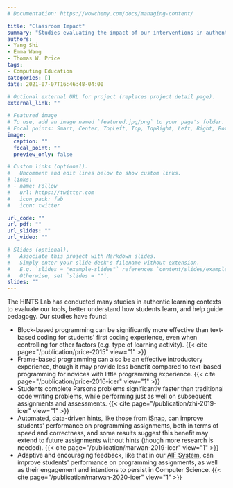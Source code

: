 ```yaml
---
# Documentation: https://wowchemy.com/docs/managing-content/

title: "Classroom Impact"
summary: "Studies evaluating the impact of our interventions in authentic classrooms."
authors: 
- Yang Shi
- Emma Wang
- Thomas W. Price
tags:
- Computing Education
categories: []
date: 2021-07-07T16:46:48-04:00

# Optional external URL for project (replaces project detail page).
external_link: ""

# Featured image
# To use, add an image named `featured.jpg/png` to your page's folder.
# Focal points: Smart, Center, TopLeft, Top, TopRight, Left, Right, BottomLeft, Bottom, BottomRight.
image:
  caption: ""
  focal_point: ""
  preview_only: false

# Custom links (optional).
#   Uncomment and edit lines below to show custom links.
# links:
# - name: Follow
#   url: https://twitter.com
#   icon_pack: fab
#   icon: twitter

url_code: ""
url_pdf: ""
url_slides: ""
url_video: ""

# Slides (optional).
#   Associate this project with Markdown slides.
#   Simply enter your slide deck's filename without extension.
#   E.g. `slides = "example-slides"` references `content/slides/example-slides.md`.
#   Otherwise, set `slides = ""`.
slides: ""
---
```


The HINTS Lab has conducted many studies in authentic learning contexts to evaluate our tools, better understand how students learn, and help guide pedagogy. Our studies have found:

* Block-based programming can be significantly more effective than text-based coding for students' first coding experience, even when controlling for other factors (e.g. type of learning activity).
  {{< cite page="/publication/price-2015" view="1" >}}
* Frame-based programming can also be an effective introductory experience, though it may provide less benefit compared to text-based programming for novices with little programming experience.
  {{< cite page="/publication/price-2016-icer" view="1" >}}
* Students complete Parsons problems significantly faster than traditional code writing problems, while performing just as well on subsequent assignments and assessments.
  {{< cite page="/publication/zhi-2019-icer" view="1" >}}
* Automated, data-driven hints, like those from [iSnap](../isnap/), can improve students' performance on programming assignments, both in terms of speed and correctness, and some results suggest this benefit may extend to future assignments without hints (though more research is needed).
  {{< cite page="/publication/marwan-2019-icer" view="1" >}}
* Adaptive and encouraging feedback, like that in our [AIF System](../aif/), can improve students' performance on programming assignments, as well as their engagement and intentions to persist in Computer Science.
  {{< cite page="/publication/marwan-2020-icer" view="1" >}}